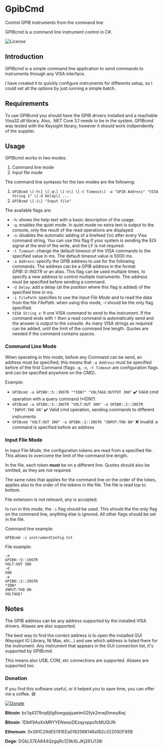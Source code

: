 # GpibCmd
Control GPIB instruments from the command line

GPIBcmd is a command line instrument control in C#.

![License](https://img.shields.io/badge/license-MIT-red.svg)

## Introduction

GPIBcmd is a simple command line application to send commands to instruments through any VISA interface. 

I have created it to quickly configure instruments for differents setup, so I could set all the options by just running a simple batch.


## Requirements

To use GPIBcmd you should have the GPIB drivers installed and a reachable _Visa32.dll_ library. Also, .NET Core 3.1 needs to be in the system.
GPIBcmd was tested with the Keysight library, however it should work indipendently of the supplier.

## Usage

GPIBcmd works in two modes:

1. Command line mode
2. Input file mode

The command line syntaxes for the two modes are the following:

1. `GPIBcmd \[-h\] \[-q\] \[-n\] \[-t Timeout\] -a "GPIB Address" "VISA String 1" \[-d Delay\] ...`
2. `GPIBcmd \[-i\] "Input file"`
 
The available flags are:
* `-h`: shows the help text with a basic description of the usage.
* `-q`: enables the quiet mode. In quiet mode no extra text is output to the console, only the result of the read operations are displayed.
* `-n`: disables the automatic adding of a linefeed (\n) after every Visa command string. You can use this flag if your system is sending the EOI signal at the end of the write, and the LF is not required.
* `-t Timeout`: change the default timeout of the VISA commands to the specified value in ms. The default timeout value is 5000 ms.
* `-a Address`: specify the GPIB address to use for the following commands. The address can be a GPIB address in the format *GPIB\:\:0\:\:INSTR* or an alias. This flag can be used multiple times, to specify a new address to control multiple instruments. The address must be specified before sending a command.
* `-d Delay`: add a delay (at the position where this flag is added) of the specified time in ms.
* `-i FilePath`: specifies to use the *Input File Mode* and to read the data from the file *FilePath*. when using this mode, *-i* should be the only flag specified.
* `VISA String x`: It one VISA command to send to the instrument. If the command ends with `?` then a read command is automatically send and the answer is output to the console. As many VISA strings as required can be added, until the limit of the command line length. Quotes are needed if the command contains spaces.

### Command Line Mode

When operating in this mode, before any Command can be send, an address must be specified; this means that `-a Address` must be specified before of the first Command (flags `-q`, `-n`, `-t Timeout` are configuration flags and can be specified anywhere on the CMD).

Example:
* `GPIBcmd -a GPIB0::5::INSTR "*IDN?" "VOLTAGE:OUTPUT 300"` :heavy_check_mark: Valid cmd operation with a query command (*IDN?)
* `GPIBcmd -a GPIB0::5::INSTR "VOLT:OUT 300" -a GPIB0::2::INSTR "INPUT:THD ON"` :heavy_check_mark: Valid cmd operation, sending commands to different instruments
* `GPIBcmd "VOLT:OUT 300" -a GPIB0::2::INSTR "INPUT:THD ON"` :x: Invalid: a command is specified before an address


### Input File Mode

In Input File Mode, the configuration tokens are read from a specified file. This allows to overcome the limit of the command line length.

In the file, each token **must** be on a different line. Quotes should also be omitted, as they are not required.

The same rules that applies for the command line on the order of the tokes, applies also to the order of the tokens in the file. The file is read top to bottom.

File extension is not relevant, any is accepted.

to run in this mode, the `-i` flag should be used. This should the the only flag on the command line, anything else is ignored. All other flags should be set in the file.

Command line example:

`GPIBcmd -i instrumentConfig.txt`

File example:

```
-a
GPIB0::5::INSTR
VOLT:OUT 300
-d
500
-a
GPIB0::2::INSTR 
*IDN?
INPUT:THD ON
VOLTAGE?
```

## Notes

The GPIB address can be any address supported by the installed VISA drivers. Aliases are also supported.

The best way to find the correct address is to open the installed GUI (Keysignt IO Library, NI Max, etc...) and see which address is listed there for the instrument. Any instrument that appears in the GUI connection list, it's supported by GPIBcmd.

This means also USB, COM, etc connections are supported. Aliases are supported too.


### Donation

If you find this software useful, or it helped you to save time, you can offer me a coffee. :smile:

[![Donate](https://img.shields.io/badge/Donate-PayPal-green.svg)](https://www.paypal.com/donate/?hosted_button_id=VNMV7XY9J5HBG)

**Bitcoin**: bc1q4379vq6jfg8swgqajyaetm02fyk2mwj0mwy8wj

**Bitcoin**: 1DbK9AoXxMRYYENwsoDEzqyxppo1cMUQUN

**Ethereum**: 0x381C29dE5781EEa0182568146a1B2c32205DF85B

**Doge**: DGbL57EA844QzgqRc1Z9kXLJKj261J138i
